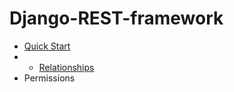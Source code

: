 # Django-REST-framework

<ul>
    <li><a href = "https://github.com/Eddie02582/Django-REST-framework/tree/main/Quick%20Start">Quick Start</a></li>
    <li><ul>
            <li><a href = "https://github.com/Eddie02582/Django-REST-framework/tree/main/Relationships">Relationships</a></li>
        </ul>  
    </li>
    <li>Permissions</li>
</ul>











    
    
    